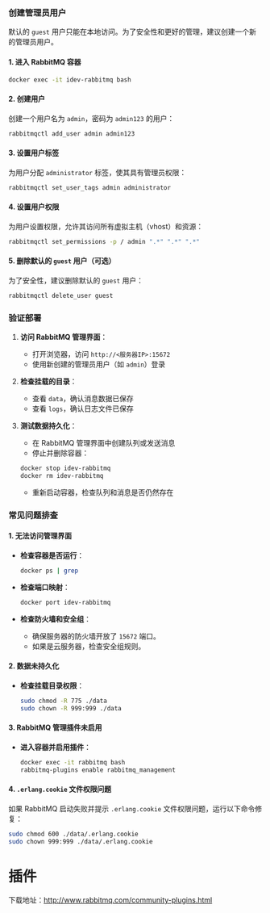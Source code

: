 ### 创建管理员用户

默认的 `guest` 用户只能在本地访问。为了安全性和更好的管理，建议创建一个新的管理员用户。

#### 1. 进入 RabbitMQ 容器

```bash
docker exec -it idev-rabbitmq bash
```

#### 2. 创建用户

创建一个用户名为 `admin`，密码为 `admin123` 的用户：

```bash
rabbitmqctl add_user admin admin123
```

#### 3. 设置用户标签

为用户分配 `administrator` 标签，使其具有管理员权限：

```bash
rabbitmqctl set_user_tags admin administrator
```

#### 4. 设置用户权限

为用户设置权限，允许其访问所有虚拟主机（vhost）和资源：

```bash
rabbitmqctl set_permissions -p / admin ".*" ".*" ".*"
```

#### 5. 删除默认的 `guest` 用户（可选）

为了安全性，建议删除默认的 `guest` 用户：

```bash
rabbitmqctl delete_user guest
```

### 验证部署

1. **访问 RabbitMQ 管理界面**：
    * 打开浏览器，访问 `http://<服务器IP>:15672`
    * 使用新创建的管理员用户（如 `admin`）登录

2. **检查挂载的目录**：
    * 查看 `data`，确认消息数据已保存
    * 查看 `logs`，确认日志文件已保存

3. **测试数据持久化**：
    * 在 RabbitMQ 管理界面中创建队列或发送消息
    * 停止并删除容器：

    ```bash
    docker stop idev-rabbitmq
    docker rm idev-rabbitmq
    ```

    * 重新启动容器，检查队列和消息是否仍然存在

### 常见问题排查

#### 1. 无法访问管理界面

* **检查容器是否运行**：

    ```bash
    docker ps | grep 
    ```

* **检查端口映射**：

    ```bash
    docker port idev-rabbitmq
    ```

* **检查防火墙和安全组**：
  * 确保服务器的防火墙开放了 `15672` 端口。
  * 如果是云服务器，检查安全组规则。

#### 2. 数据未持久化

* **检查挂载目录权限**：

    ```bash
    sudo chmod -R 775 ./data
    sudo chown -R 999:999 ./data
    ```

#### 3. RabbitMQ 管理插件未启用

* **进入容器并启用插件**：

    ```bash
    docker exec -it rabbitmq bash
    rabbitmq-plugins enable rabbitmq_management
    ```

#### 4. `.erlang.cookie` 文件权限问题

如果 RabbitMQ 启动失败并提示 `.erlang.cookie` 文件权限问题，运行以下命令修复：

```bash
sudo chmod 600 ./data/.erlang.cookie
sudo chown 999:999 ./data/.erlang.cookie
```

# 插件

下载地址：http://www.rabbitmq.com/community-plugins.html 
